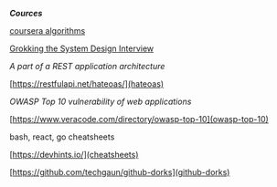 
***Cources***

[tags]: <> (theory, course)

[coursera algorithms](https://www.coursera.org/learn/algorithms-part1/home/welcome)

[tags-end]: <>


[tags]: <> (theorym, course)

[Grokking the System Design Interview](https://www.educative.io/collection/5668639101419520/5649050225344512)

[tags-end]: <>


[tags]: <> (toolbox)

*A part of a REST application architecture*

[https://restfulapi.net/hateoas/](hateoas)

[tags-end]: <>


[tags]: <> (toolbox)

*OWASP Top 10 vulnerability of web applications*

[https://www.veracode.com/directory/owasp-top-10](owasp-top-10)

[tags-end]: <>


[tags]: <> (toolbox, cheatsheets)

bash, react, go cheatsheets 

[https://devhints.io/](cheatsheets)

[tags-end]: <>

[tags]: <> (repository, secrets, secure)

[https://github.com/techgaun/github-dorks](github-dorks)

[tags-end]: <>


